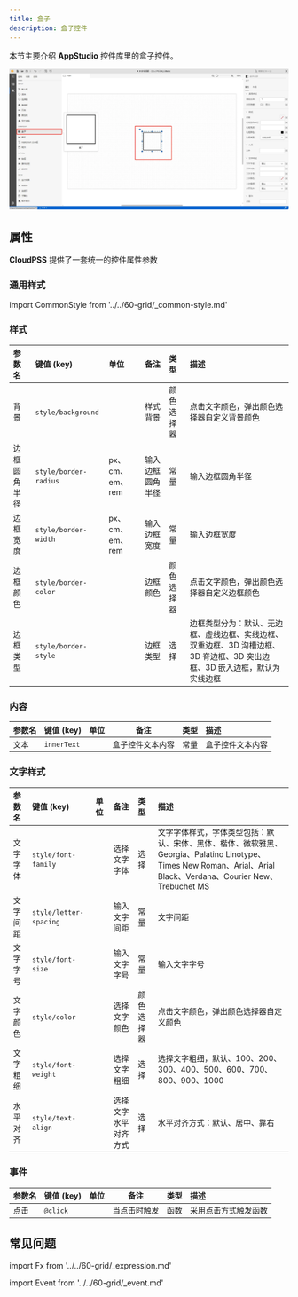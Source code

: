 ```yaml
---
title: 盒子
description: 盒子控件
---
```


本节主要介绍 **AppStudio** 控件库里的盒子控件。

![盒子控件](box-control.png "盒子控件")


## 属性

**CloudPSS** 提供了一套统一的控件属性参数

### 通用样式

import CommonStyle from '../../60-grid/_common-style.md'

<CommonStyle />

### 样式

| 参数名 | 键值 (key) | 单位 | 备注 | 类型 | 描述 |
| :--- | :--- | :--- | :--: | :--- | :--- |
| 背景 | `style/background` |  | 样式背景 | 颜色选择器 | 点击文字颜色，弹出颜色选择器自定义背景颜色 |
| 边框圆角半径 | `style/border-radius` | px、cm、em、rem | 输入边框圆角半径 | 常量 | 输入边框圆角半径 |
| 边框宽度 | `style/border-width` | px、cm、em、rem | 输入边框宽度 | 常量 | 输入边框宽度 |
| 边框颜色 | `style/border-color` |  | 边框颜色 | 颜色选择器 | 点击文字颜色，弹出颜色选择器自定义边框颜色 |
| 边框类型 | `style/border-style` |  | 边框类型 | 选择 | 边框类型分为：默认、无边框、虚线边框、实线边框、双重边框、3D 沟槽边框、3D 脊边框、3D 突出边框、3D 嵌入边框，默认为实线边框 |

### 内容

| 参数名 | 键值 (key) | 单位 | 备注 | 类型 | 描述 |
| :--- | :--- | :--- | :--: | :--- | :--- |
| 文本 | `innerText` |  | 盒子控件文本内容 | 常量 | 盒子控件文本内容 |

### 文字样式

| 参数名 | 键值 (key) | 单位 | 备注 | 类型 | 描述 |
| :--- | :--- | :--- | :--: | :--- | :--- |
| 文字字体 | `style/font-family` |  | 选择文字字体 | 选择 | 文字字体样式，字体类型包括：默认、宋体、黑体、楷体、微软雅黑、Georgia、Palatino Linotype、Times New Roman、Arial、Arial Black、Verdana、Courier New、Trebuchet MS |
| 文字间距 | `style/letter-spacing` |  | 输入文字间距 | 常量 | 文字间距 |
| 文字字号 | `style/font-size` |  | 输入文字字号 | 常量 | 输入文字字号 |
| 文字颜色 | `style/color` |  | 选择文字颜色 | 颜色选择器 | 点击文字颜色，弹出颜色选择器自定义颜色 |
| 文字粗细 | `style/font-weight` |  | 选择文字粗细 | 选择 | 选择文字粗细，默认、100、200、300、400、500、600、700、800、900、1000 |
| 水平对齐 | `style/text-align` |  | 选择文字水平对齐方式 | 选择 | 水平对齐方式：默认、居中、靠右 |


### 事件

| 参数名 | 键值 (key) | 单位 | 备注 | 类型 | 描述 |
| :--- | :--- | :--- | :--: | :--- | :--- |
| 点击 | `@click` |  | 当点击时触发 | 函数 | 采用点击方式触发函数 |

<!-- ## 案例介绍 -->


## 常见问题



import Fx from '../../60-grid/_expression.md'

<Fx />



import Event from '../../60-grid/_event.md'

<Event />
